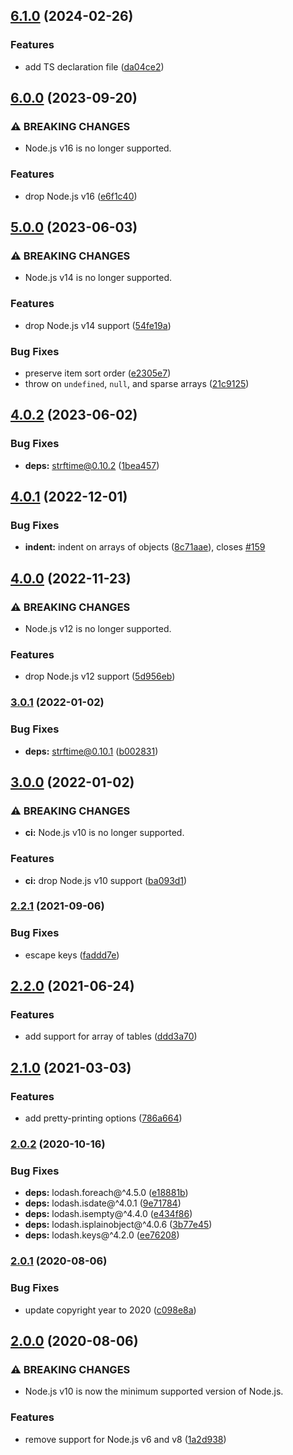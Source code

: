 ## [6.1.0](https://github.com/kenany/json2toml/compare/6.0.0...6.1.0) (2024-02-26)


### Features

* add TS declaration file ([da04ce2](https://github.com/kenany/json2toml/commit/da04ce2b94083e1c96d04f89b6934cb81e942703))

## [6.0.0](https://github.com/kenany/json2toml/compare/5.0.0...6.0.0) (2023-09-20)


### ⚠ BREAKING CHANGES

* Node.js v16 is no longer supported.

### Features

* drop Node.js v16 ([e6f1c40](https://github.com/kenany/json2toml/commit/e6f1c409f0f052fc66cb9d724361bb99bd195343))

## [5.0.0](https://github.com/kenany/json2toml/compare/4.0.2...5.0.0) (2023-06-03)


### ⚠ BREAKING CHANGES

* Node.js v14 is no longer supported.

### Features

* drop Node.js v14 support ([54fe19a](https://github.com/kenany/json2toml/commit/54fe19a45f852971a946112519362c31c9891381))


### Bug Fixes

* preserve item sort order ([e2305e7](https://github.com/kenany/json2toml/commit/e2305e7443d6a9405dfb10f70327adb1de84077d))
* throw on `undefined`, `null`, and sparse arrays ([21c9125](https://github.com/kenany/json2toml/commit/21c9125f0b9464911125211c9d89934abf54d8ff))

## [4.0.2](https://github.com/KenanY/json2toml/compare/4.0.1...4.0.2) (2023-06-02)


### Bug Fixes

* **deps:** strftime@0.10.2 ([1bea457](https://github.com/KenanY/json2toml/commit/1bea457c88813bd33e0c819280465029a06395bb))

## [4.0.1](https://github.com/KenanY/json2toml/compare/4.0.0...4.0.1) (2022-12-01)


### Bug Fixes

* **indent:** indent on arrays of objects ([8c71aae](https://github.com/KenanY/json2toml/commit/8c71aae6a25aed0816230cfdb76fb80a5f351a5e)), closes [#159](https://github.com/KenanY/json2toml/issues/159)

## [4.0.0](https://github.com/KenanY/json2toml/compare/3.0.1...4.0.0) (2022-11-23)


### ⚠ BREAKING CHANGES

* Node.js v12 is no longer supported.

### Features

* drop Node.js v12 support ([5d956eb](https://github.com/KenanY/json2toml/commit/5d956ebe6be013df41d50290ac385c7fae3a747e))

### [3.0.1](https://github.com/KenanY/json2toml/compare/3.0.0...3.0.1) (2022-01-02)


### Bug Fixes

* **deps:** strftime@0.10.1 ([b002831](https://github.com/KenanY/json2toml/commit/b002831159e8ee23d7b1a54eb5e23cee5e96ad8a))

## [3.0.0](https://github.com/KenanY/json2toml/compare/2.2.1...3.0.0) (2022-01-02)


### ⚠ BREAKING CHANGES

* **ci:** Node.js v10 is no longer supported.

### Features

* **ci:** drop Node.js v10 support ([ba093d1](https://github.com/KenanY/json2toml/commit/ba093d1a7aaa7edacdd608db16ac9b1abb705fad))

### [2.2.1](https://github.com/KenanY/json2toml/compare/2.2.0...2.2.1) (2021-09-06)


### Bug Fixes

* escape keys ([faddd7e](https://github.com/KenanY/json2toml/commit/faddd7e1ba56470953d5ee485c3262658fd3e520))

## [2.2.0](https://github.com/KenanY/json2toml/compare/2.1.0...2.2.0) (2021-06-24)


### Features

* add support for array of tables ([ddd3a70](https://github.com/KenanY/json2toml/commit/ddd3a702bef4278e43001091169045782919ad4a))

## [2.1.0](https://github.com/KenanY/json2toml/compare/2.0.2...2.1.0) (2021-03-03)


### Features

* add pretty-printing options ([786a664](https://github.com/KenanY/json2toml/commit/786a66458eb5fcb76671735fe6334fd3732d574c))

### [2.0.2](https://github.com/KenanY/json2toml/compare/2.0.1...2.0.2) (2020-10-16)


### Bug Fixes

* **deps:** lodash.foreach@^4.5.0 ([e18881b](https://github.com/KenanY/json2toml/commit/e18881baf4f83d9b0f80bfb7f6afe58150580073))
* **deps:** lodash.isdate@^4.0.1 ([9e71784](https://github.com/KenanY/json2toml/commit/9e717847330d4a81a3e33e08669307dbb620d4e9))
* **deps:** lodash.isempty@^4.4.0 ([e434f86](https://github.com/KenanY/json2toml/commit/e434f868ab2c20862a4a0fb4e3249700126b8aa5))
* **deps:** lodash.isplainobject@^4.0.6 ([3b77e45](https://github.com/KenanY/json2toml/commit/3b77e451a31f41a6fab80bbe4a3bb7c7a658fa40))
* **deps:** lodash.keys@^4.2.0 ([ee76208](https://github.com/KenanY/json2toml/commit/ee76208b735d4171042bd1314d38154963020d62))

### [2.0.1](https://github.com/KenanY/json2toml/compare/2.0.0...2.0.1) (2020-08-06)


### Bug Fixes

* update copyright year to 2020 ([c098e8a](https://github.com/KenanY/json2toml/commit/c098e8ad41ce9c7219b9cb2a6a80b548424a5ba0))

## [2.0.0](https://github.com/KenanY/json2toml/compare/1.0.6...2.0.0) (2020-08-06)


### ⚠ BREAKING CHANGES

* Node.js v10 is now the minimum supported version of
Node.js.

### Features

* remove support for Node.js v6 and v8 ([1a2d938](https://github.com/KenanY/json2toml/commit/1a2d93831b3a3f99e63e5a10b06c7454acd73691))
